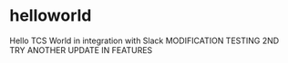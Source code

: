 # helloworld
Hello TCS World in integration with Slack 
MODIFICATION TESTING 2ND TRY
ANOTHER UPDATE IN FEATURES
